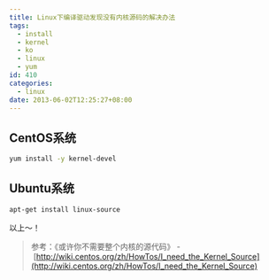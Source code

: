 ```yaml
---
title: Linux下编译驱动发现没有内核源码的解决办法
tags:
  - install
  - kernel
  - ko
  - linux
  - yum
id: 410
categories:
  - linux
date: 2013-06-02T12:25:27+08:00
---
```


## CentOS系统
```bash
yum install -y kernel-devel
```

## Ubuntu系统
```bash
apt-get install linux-source
```

以上～！

> 参考：《或许你不需要整个内核的源代码》 - [http://wiki.centos.org/zh/HowTos/I_need_the_Kernel_Source](http://wiki.centos.org/zh/HowTos/I_need_the_Kernel_Source)